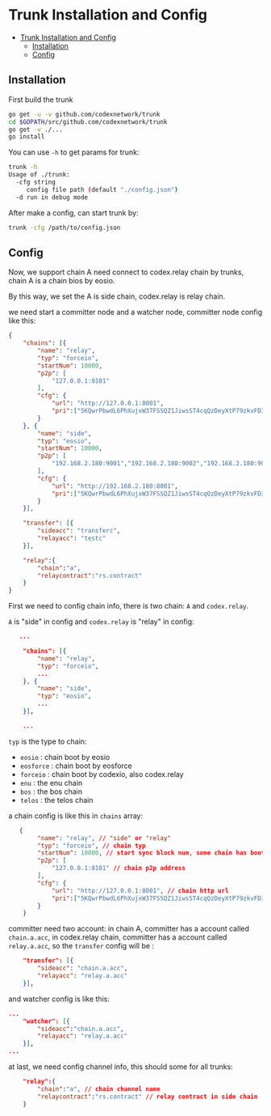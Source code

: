 # Trunk Installation and Config

- [Trunk Installation and Config](#trunk-installation-and-config)
  - [Installation](#installation)
  - [Config](#config)

## Installation

First build the trunk

```bash
go get -u -v github.com/codexnetwork/trunk
cd $GOPATH/src/github.com/codexnetwork/trunk
go get -v ./...
go install
```

You can use `-h` to get params for trunk:

```bash
trunk -h
Usage of ./trunk:
  -cfg string
     config file path (default "./config.json")
  -d run in debug mode
```

After make a config, can start trunk by:

```bash
trunk -cfg /path/to/config.json
```

## Config

Now, we support chain A need connect to codex.relay chain by trunks,
chain A is a chain bios by eosio.

By this way, we set the A is side chain, codex.relay is relay chain.

we need start a committer node and a watcher node,
committer node config like this:

```json
{
    "chains": [{
        "name": "relay",
        "typ": "forceio",
        "startNum": 10000,
        "p2p": [
            "127.0.0.1:8101"
        ],
        "cfg": {
            "url": "http://127.0.0.1:8001",
            "pri":["5KQwrPbwdL6PhXujxW37FSSQZ1JiwsST4cqQzDeyXtP79zkvFD3"]
        }
    }, {
        "name": "side",
        "typ": "eosio",
        "startNum": 10000,
        "p2p": [
            "192.168.2.180:9001","192.168.2.180:9002","192.168.2.180:9003"
        ],
        "cfg": {
            "url": "http://192.168.2.180:8001",
            "pri":["5KQwrPbwdL6PhXujxW37FSSQZ1JiwsST4cqQzDeyXtP79zkvFD3"]
        }
    }],

    "transfer": [{
        "sideacc": "transferc",
        "relayacc": "testc"
    }],

    "relay":{
        "chain":"a",
        "relaycontract":"rs.contract"
    }
}

```

First we need to config chain info, there is two chain: `A` and `codex.relay`.

`A` is "side" in config and `codex.relay` is "relay" in config:

```json
   ...

    "chains": [{
        "name": "relay",
        "typ": "forceio",
        ...
    }, {
        "name": "side",
        "typ": "eosio",
        ...
    }],

    ...
```

`typ` is the type to chain:

- `eosio` : chain boot by eosio
- `eosforce` : chain boot by eosforce
- `forceio` : chain boot by codexio, also codex.relay
- `enu` : the enu chain
- `bos` : the bos chain
- `telos` : the telos chain

a chain config is like this in `chains` array:

```json
   {
        "name": "relay", // "side" or "relay"
        "typ": "forceio", // chain typ
        "startNum": 10000, // start sync block num, some chain has boot for a long time, so it is no need to sync all block
        "p2p": [
            "127.0.0.1:8101" // chain p2p address
        ],
        "cfg": {
            "url": "http://127.0.0.1:8001", // chain http url
            "pri":["5KQwrPbwdL6PhXujxW37FSSQZ1JiwsST4cqQzDeyXtP79zkvFD3"] // pri key for trunker 's account in this chain
        }
    }
```

committer need two account: in chain A, committer has a account called `chain.a.acc`,
in codex.relay chain, committer has a account called `relay.a.acc`,
so the `transfer` config will be :

```json
    "transfer": [{
        "sideacc": "chain.a.acc",
        "relayacc": "relay.a.acc"
    }],
```

and watcher config is like this:

```json
...
    "watcher": [{
        "sideacc":"chain.a.acc",
        "relayacc": "relay.a.acc"
    }],
...
```

at last, we need config channel info, this should some for all trunks:

```json
    "relay":{
        "chain":"a", // chain channel name
        "relaycontract":"rs.contract" // relay contract in side chain
    }
```
